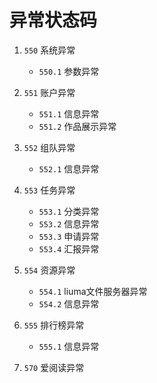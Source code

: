 # 异常状态码


1. `550` 系统异常
    
    - `550.1` 参数异常  

2. `551` 账户异常

    - `551.1` 信息异常
    - `551.2` 作品展示异常
 
3. `552` 组队异常

    - `552.1` 信息异常
  
4. `553` 任务异常

    - `553.1` 分类异常
    - `553.2` 信息异常
    - `553.3` 申请异常
    - `553.4` 汇报异常
       
5. `554` 资源异常

    - `554.1` liuma文件服务器异常
    - `554.2` 信息异常
 
6. `555` 排行榜异常
    
    - `555.1` 信息异常  
    
7. `570` 爱阅读异常